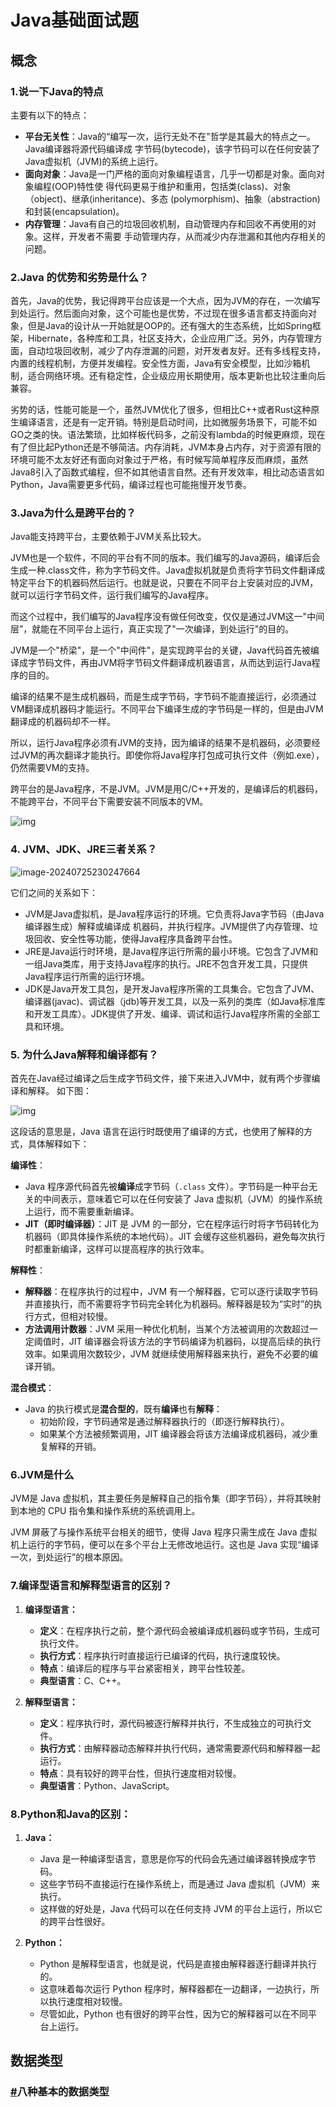 # Java基础面试题

## 概念

### 1.说一下Java的特点
主要有以下的特点：

- **平台无关性**：Java的“编写一次，运行无处不在"哲学是其最大的特点之一。Java编译器将源代码编译成
  字节码(bytecode)，该字节码可以在任何安装了Java虚拟机（JVM)的系统上运行。
- **面向对象**：Java是一门严格的面向对象编程语言，几乎一切都是对象。面向对象编程(OOP)特性使
  得代码更易于维护和重用，包括类(class)、对象（object)、继承(inheritance)、多态
  (polymorphism)、抽象（abstraction)和封装(encapsulation)。
- **内存管理**：Java有自己的垃圾回收机制，自动管理内存和回收不再使用的对象。这样，开发者不需要
  手动管理内存，从而减少内存泄漏和其他内存相关的问题。

### 2.Java 的优势和劣势是什么？

首先，Java的优势，我记得跨平台应该是一个大点，因为JVM的存在，一次编写到处运行。然后面向对象，这个可能也是优势，不过现在很多语言都支持面向对象，但是Java的设计从一开始就是OOP的。还有强大的生态系统，比如Spring框架，Hibernate，各种库和工具，社区支持大，企业应用广泛。另外，内存管理方面，自动垃圾回收制，减少了内存泄漏的问题，对开发者友好。还有多线程支持，内置的线程机制，方便并发编程。安全性方面，Java有安全模型，比如沙箱机制，适合网络环境。还有稳定性，企业级应用长期使用，版本更新也比较注重向后兼容。

劣势的话，性能可能是一个，虽然JVM优化了很多，但相比C++或者Rust这种原生编译语言，还是有一定开销。特别是启动时间，比如微服务场景下，可能不如GO之类的快。语法繁琐，比如样板代码多，之前没有lambda的时候更麻烦，现在有了但比起Python还是不够简洁。内存消耗，JVM本身占内存，对于资源有限的环境可能不太友好还有面向对象过于严格，有时候写简单程序反而麻烦，虽然Java8引入了函数式编程，但不如其他语言自然。还有开发效率，相比动态语言如Python，Java需要更多代码，编译过程也可能拖慢开发节奏。

### 3.Java为什么是跨平台的？

Java能支持跨平台，主要依赖于JVM关系比较大。

JVM也是一个软件，不同的平台有不同的版本。我们编写的Java源码，编译后会生成一种.class文件，称为字节码文件。Java虚拟机就是负责将字节码文件翻译成特定平台下的机器码然后运行。也就是说，只要在不同平台上安装对应的JVM，就可以运行字节码文件，运行我们编写的Java程序。

而这个过程中，我们编写的Java程序没有做任何改变，仅仅是通过JVM这一"中间层”，就能在不同平台上运行，真正实现了"一次编译，到处运行"的目的。

JVM是一个"桥梁"，是一个"中间件"，是实现跨平台的关键，Java代码首先被编译成字节码文件，再由JVM将字节码文件翻译成机器语言，从而达到运行Java程序的目的。

编译的结果不是生成机器码，而是生成字节码，字节码不能直接运行，必须通过VM翻译成机器码才能运行。不同平台下编译生成的字节码是一样的，但是由JVM翻译成的机器码却不一样。

所以，运行Java程序必须有JVM的支持，因为编译的结果不是机器码，必须要经过JVM的再次翻译才能执行。即使你将Java程序打包成可执行文件（例如.exe），仍然需要VM的支持。

跨平台的是Java程序，不是JVM。JVM是用C/C++开发的，是编译后的机器码，不能跨平台，不同平台下需要安装不同版本的VM。

![img](assets\1713860588639-bb89fc8e-30b6-4d18-a329-f3fea52c729a-17485330387364.png)

### 4. JVM、JDK、JRE三者关系？

![image-20240725230247664](assets\image-20240725230247664.png)

它们之间的关系如下：

- JVM是Java虚拟机，是Java程序运行的环境。它负责将Java字节码（由Java编译器生成）解释或编译成
  机器码，并执行程序。JVM提供了内存管理、垃圾回收、安全性等功能，使得Java程序具备跨平台性。
- JRE是Java运行时环境，是Java程序运行所需的最小环境。它包含了JVM和一组Java类库，用于支持Java程序的执行。JRE不包含开发工具，只提供Java程序运行所需的运行环境。
- JDK是Java开发工具包，是开发Java程序所需的工具集合。它包含了JVM、编译器(javac)、调试器（jdb)等开发工具，以及一系列的类库（如Java标准库和开发工具库）。JDK提供了开发、编译、调试和运行Java程序所需的全部工具和环境。

### 5. 为什么Java解释和编译都有？

首先在Java经过编译之后生成字节码文件，接下来进入JVM中，就有两个步骤编译和解释。 如下图：

![img](assets\1715928000183-44fc6130-8abc-4f0b-8f6d-79de0ab09509.webp)

这段话的意思是，Java 语言在运行时既使用了编译的方式，也使用了解释的方式，具体解释如下：

**编译性**：

- Java 程序源代码首先被**编译**成字节码（`.class` 文件）。字节码是一种平台无关的中间表示，意味着它可以在任何安装了 Java 虚拟机（JVM）的操作系统上运行，而不需要重新编译。
- **JIT（即时编译器）**：JIT 是 JVM 的一部分，它在程序运行时将字节码转化为机器码（即具体操作系统的本地代码）。JIT 会缓存这些机器码，避免每次执行时都重新编译，这样可以提高程序的执行效率。

**解释性**：

- **解释器**：在程序执行的过程中，JVM 有一个解释器，它可以逐行读取字节码并直接执行，而不需要将字节码完全转化为机器码。解释器是较为“实时”的执行方式，但相对较慢。
- **方法调用计数器**：JVM 采用一种优化机制，当某个方法被调用的次数超过一定阈值时，JIT 编译器会将该方法的字节码编译为机器码，以提高后续的执行效率。如果调用次数较少，JVM 就继续使用解释器来执行，避免不必要的编译开销。

**混合模式**：

- Java 的执行模式是**混合型的**，既有**编译**也有**解释**：
  - 初始阶段，字节码通常是通过解释器执行的（即逐行解释执行）。
  - 如果某个方法被频繁调用，JIT 编译器会将该方法编译成机器码，减少重复解释的开销。

### 6.JVM是什么

JVM是 Java 虚拟机，其主要任务是解释自己的指令集（即字节码），并将其映射到本地的 CPU 指令集和操作系统的系统调用上。

JVM 屏蔽了与操作系统平台相关的细节，使得 Java 程序只需生成在 Java 虚拟机上运行的字节码，便可以在多个平台上无修改地运行。这也是 Java 实现“编译一次，到处运行”的根本原因。

### 7.**编译型语言和解释型语言的区别？**

1. **编译型语言：**
   - **定义**：在程序执行之前，整个源代码会被编译成机器码或字节码，生成可执行文件。
   - **执行方式**：程序执行时直接运行已编译的代码，执行速度较快。
   - **特点**：编译后的程序与平台紧密相关，跨平台性较差。
   - **典型语言**：C、C++。

2. **解释型语言：**
   - **定义**：程序执行时，源代码被逐行解释并执行，不生成独立的可执行文件。
   - **执行方式**：由解释器动态解释并执行代码，通常需要源代码和解释器一起运行。
   - **特点**：具有较好的跨平台性，但执行速度相对较慢。
   - **典型语言**：Python、JavaScript。

### 8.**Python和Java的区别：**

1. **Java：**
   - Java 是一种编译型语言，意思是你写的代码会先通过编译器转换成字节码。
   - 这些字节码不直接运行在操作系统上，而是通过 Java 虚拟机（JVM）来执行。
   - 这样做的好处是，Java 代码可以在任何支持 JVM 的平台上运行，所以它的跨平台性很好。

2. **Python：**
   - Python 是解释型语言，也就是说，代码是直接由解释器逐行翻译并执行的。
   - 这意味着每次运行 Python 程序时，解释器都在一边翻译，一边执行，所以执行速度相对较慢。
   - 尽管如此，Python 也有很好的跨平台性，因为它的解释器可以在不同平台上运行。

## 数据类型

### [#](https://xiaolincoding.com/interview/java.html#八种基本的数据类型)八种基本的数据类型
